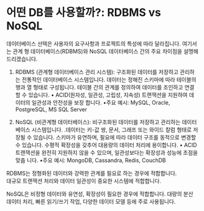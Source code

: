 # 어떤 DB를 사용할까?: RDBMS vs NoSQL

데이터베이스 선택은 사용자의 요구사항과 프로젝트의 특성에 따라 달라집니다. 여기서는 관계 형 데이터베이스(RDBMS)와 NoSQL 데이터베이스 간의 주요 차이점을 설명해 드리겠습니다.
1. RDBMS (관계형 데이터베이스 관리 시스템):
   구조화된 데이터를 저장하고 관리하는 전통적인 데이터베이스 시스템입니다.
   데이터는 정해진 스키마에 따라 테이블의 행과 열 형태로 구성됩니다.
   테이블 간의 관계를 정의하여 데이터를 조인하고 연결할 수 있습니다.
   • ACID(원자성, 일관성, 고립성, 지속성) 트랜잭션을 지원하여 데이터의 일관성과 안전성을 보장 합니다.
   •주요 예시: MySQL, Oracle, PostgreSQL, MS SQL Server

2. NoSQL (비관계형 데이터베이스):
   비구조화된 데이터를 저장하고 관리하는 데이터베이스 시스템입니다.
   .데이터는 키-값 쌍, 문서, 그래프 또는 와이드 칼럼 형태로 저장될 수 있습니다.
   스키마가 유연하며, 필요에 따라 데이터 구조를 동적으로 변경할 수 있습니다.
   수평적 확장성을 갖추어 대용량의 데이터 처리에 용이합니다.
   • ACID 트랜잭션을 완전히 지원하지 않을 수 있으며, 일관성보다는 확장성과 성능에 초점을 맞춥 니다.
   •주요 예시: MongoDB, Cassandra, Redis, CouchDB
   

RDBMS는 정형화된 데이터와 강력한 관계를 필요로 하는 경우에 적합합니다.\
대규모 트랜잭션 처리와 데이터 일관성이 중요한 시스템에 적합합니다.


NoSQL은 비정형 데이터와 유연성, 확장성이 필요한 경우에 적합합니다.
대량의 분산 데이터 처리, 빠른 읽기/쓰기 작업, 다양한 데이터 모델 등에 주로 사용됩니다.